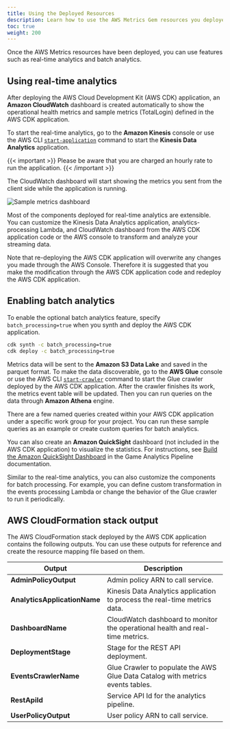 ```yaml
---
title: Using the Deployed Resources
description: Learn how to use the AWS Metrics Gem resources you deployed for your Open 3D Engine (O3DE) project.
toc: true
weight: 200
---
```


Once the AWS Metrics resources have been deployed, you can use features such as real-time analytics and batch analytics.

## Using real-time analytics

After deploying the AWS Cloud Development Kit (AWS CDK) application, an **Amazon CloudWatch** dashboard is created automatically to show the operational health metrics and sample metrics (TotalLogin) defined in the AWS CDK application.

To start the real-time analytics, go to the **Amazon Kinesis** console or use the AWS CLI [`start-application`](https://awscli.amazonaws.com/v2/documentation/api/latest/reference/kinesisanalytics/start-application.html) command to start the **Kinesis Data Analytics** application.

{{< important >}}
Please be aware that you are charged an hourly rate to run the application.
{{< /important >}}

The CloudWatch dashboard will start showing the metrics you sent from the client side while the application is running.

![Sample metrics dashboard](/images/user-guide/gems/reference/aws/aws-metrics/sample-metrics-dashboard.png)

Most of the components deployed for real-time analytics are extensible. You can customize the Kinesis Data Analytics application, analytics-processing Lambda, and CloudWatch dashboard from the AWS CDK application code or the AWS console to transform and analyze your streaming data.

Note that re-deploying the AWS CDK application will overwrite any changes you made through the AWS Console. Therefore it is suggested that you make the modification through the AWS CDK application code and redeploy the AWS CDK application.

## Enabling batch analytics

To enable the optional batch analytics feature, specify `batch_processing=true` when you synth and deploy the AWS CDK application.

```cmd
cdk synth -c batch_processing=true
cdk deploy -c batch_processing=true
```

Metrics data will be sent to the **Amazon S3 Data Lake** and saved in the parquet format. To make the data discoverable, go to the **AWS Glue** console or use the AWS CLI [`start-crawler`](https://awscli.amazonaws.com/v2/documentation/api/latest/reference/glue/start-crawler.html) command to start the Glue crawler deployed by the AWS CDK application. After the crawler finishes its work, the metrics event table will be updated. Then you can run queries on the data through **Amazon Athena** engine.

There are a few named queries created within your AWS CDK application under a specific work group for your project. You can run these sample queries as an example or create custom queries for batch analytics.

You can also create an **Amazon QuickSight** dashboard (not included in the AWS CDK application) to visualize the statistics. For instructions, see [Build the Amazon QuickSight Dashboard](https://docs.aws.amazon.com/solutions/latest/game-analytics-pipeline/deployment.html#step5) in the Game Analytics Pipeline documentation.

Similar to the real-time analytics, you can also customize the components for batch processing. For example, you can define custom transformation in the events processing Lambda or change the behavior of the Glue crawler to run it periodically.

## AWS CloudFormation stack output

The AWS CloudFormation stack deployed by the AWS CDK application contains the following outputs. You can use these outputs for reference and create the resource mapping file based on them.

| Output | Description |
| --- | --- |
| **AdminPolicyOutput** | Admin policy ARN to call service. |
| **AnalyticsApplicationName** | Kinesis Data Analytics application to process the real-time metrics data. |
| **DashboardName** | CloudWatch dashboard to monitor the operational health and real-time metrics. |
| **DeploymentStage** | Stage for the REST API deployment. |
| **EventsCrawlerName** | Glue Crawler to populate the AWS Glue Data Catalog with metrics events tables. |
| **RestApiId** | Service API Id for the analytics pipeline. |
| **UserPolicyOutput** | User policy ARN to call service. |
